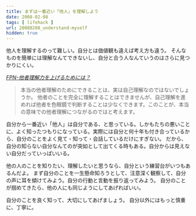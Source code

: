 ```yaml
---
title: まずは一番近い「他人」を理解しよう
date: 2008-02-08
tags: [ lifehack ]
url: 20080208_understand-myself
hidden: true
---
```

他人を理解するのって難しい。自分とは価値観も違えば考え方も違う。
そんなものを簡単には理解なんてできないし、自分と合う人なんていうのはさらに見つかりにくい。

<cite><a href="http://www.future-planning.net/x/modules/news/article.php?storyid=3065">FPN-他者理解力を上げるためには？</a></cite>
<blockquote>本当の他者理解のためにできることは、実は自己理解なのではないでしょうか。
他者のことを完全に理解することはできませんが、自己理解を進めれば他者を色眼鏡で判断することは少なくできます。このことが、本当の意味での他者理解につながるのではと考えます。</blockquote>

自分から一番近い「他人」は自分である、と思っている。しかもたちの悪いことに、よく知ったつもりになっている。実際には自分と何十年も付き合っているから、自分のことをよく見て・知って・会話しているだけにすぎない。
だから、自分の知らない自分なんてのが突如として出てくる時もある。自分からは見えない自分だっていっぱいいる。

他の人のことを知りたい、理解したいと思うなら、自分という練習台がいつもあるんだよ。
まず自分のことを一生懸命知ろうとして、注意深く観察して、自分の声に耳を傾けてみよう。自分の行動と言動を振り返ってみよう。
自分のことが掴めてきたら、他の人にも同じようにしてあげればいい。

自分のことを良く知って、大切にしてあげましょう。
自分以外にはもっと慎重に、丁寧に。
